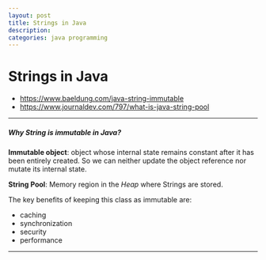 ```yaml
---
layout: post
title: Strings in Java
description: 
categories: java programming
---
```


# Strings in Java

* https://www.baeldung.com/java-string-immutable  
* https://www.journaldev.com/797/what-is-java-string-pool

---
##### Why String is immutable in Java?  
  
__Immutable object__: object whose internal state remains constant after it has been
entirely created. So we can neither update the object reference nor mutate
its internal state.
 
__String Pool__: Memory region in the _Heap_ where Strings are stored.
  
The key benefits of keeping this class as immutable are:
   
* caching 
* synchronization
* security  
* performance

---